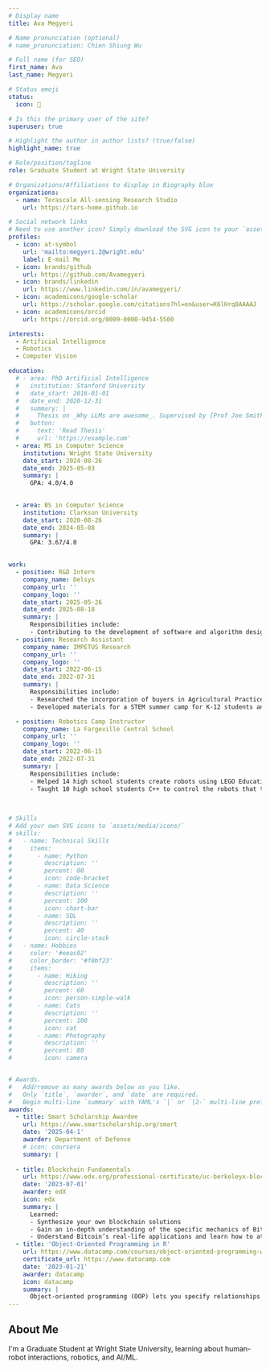 ```yaml
---
# Display name
title: Ava Megyeri

# Name pronunciation (optional)
# name_pronunciation: Chien Shiung Wu

# Full name (for SEO)
first_name: Ava
last_name: Megyeri

# Status emoji
status:
  icon: 🤖

# Is this the primary user of the site?
superuser: true

# Highlight the author in author lists? (true/false)
highlight_name: true

# Role/position/tagline
role: Graduate Student at Wright State University

# Organizations/Affiliations to display in Biography blox
organizations:
  - name: Terascale All-sensing Research Studio
    url: https://tars-home.github.io

# Social network links
# Need to use another icon? Simply download the SVG icon to your `assets/media/icons/` folder.
profiles:
  - icon: at-symbol
    url: 'mailto:megyeri.2@wright.edu'
    label: E-mail Me
  - icon: brands/github
    url: https://github.com/Avamegyeri
  - icon: brands/linkedin
    url: https://www.linkedin.com/in/avamegyeri/
  - icon: academicons/google-scholar
    url: https://scholar.google.com/citations?hl=en&user=K6lHrq8AAAAJ
  - icon: academicons/orcid
    url: https://orcid.org/0009-0000-9454-5500

interests:
  - Artificial Intelligence
  - Robotics
  - Computer Vision

education:
  # - area: PhD Artificial Intelligence
  #   institution: Stanford University
  #   date_start: 2016-01-01
  #   date_end: 2020-12-31
  #   summary: |
  #     Thesis on _Why LLMs are awesome_. Supervised by [Prof Joe Smith](https://example.com). Presented papers at 5 IEEE conferences with the contributions being published in 2 Springer journals.
  #   button:
  #     text: 'Read Thesis'
  #     url: 'https://example.com'
  - area: MS in Computer Science
    institution: Wright State University
    date_start: 2024-08-26
    date_end: 2025-05-03
    summary: |
      GPA: 4.0/4.0

      
  - area: BS in Computer Science
    institution: Clarkson University
    date_start: 2020-08-26
    date_end: 2024-05-08
    summary: |
      GPA: 3.67/4.0
      

work:
  - position: R&D Intern
    company_name: Delsys
    company_url: ''
    company_logo: ''
    date_start: 2025-05-26
    date_end: 2025-08-18
    summary: |
      Responsibilities include:
      - Contributing to the development of software and algorithm design for next-generation applications in contact and non-contact physiology, computer vision, and body movement tracking.
  - position: Research Assistant
    company_name: IMPETUS Research
    company_url: ''
    company_logo: ''
    date_start: 2022-06-15
    date_end: 2022-07-31
    summary: |
      Responsibilities include:
      - Researched the incorporation of buyers in Agricultural Practices using Agent-Based Modeling. Presented research findings at the summer Research and Project Showcase.
      - Developed materials for a STEM summer camp for K-12 students and facilitated activities for students whose families fall below the poverty line to encourage them to pursue careers in STEM.

  - position: Robotics Camp Instructor
    company_name: La Fargeville Central School
    company_url: ''
    company_logo: ''
    date_start: 2022-06-15
    date_end: 2022-07-31
    summary: |
      Responsibilities include:
      - Helped 14 high school students create robots using LEGO Education SPIKE and UBTECH UKits. 
      - Taught 10 high school students C++ to control the robots that they built. 
      
     

# Skills
# Add your own SVG icons to `assets/media/icons/`
# skills:
#   - name: Technical Skills
#     items:
#       - name: Python
#         description: ''
#         percent: 80
#         icon: code-bracket
#       - name: Data Science
#         description: ''
#         percent: 100
#         icon: chart-bar
#       - name: SQL
#         description: ''
#         percent: 40
#         icon: circle-stack
#   - name: Hobbies
#     color: '#eeac02'
#     color_border: '#f0bf23'
#     items:
#       - name: Hiking
#         description: ''
#         percent: 60
#         icon: person-simple-walk
#       - name: Cats
#         description: ''
#         percent: 100
#         icon: cat
#       - name: Photography
#         description: ''
#         percent: 80
#         icon: camera


# Awards.
#   Add/remove as many awards below as you like.
#   Only `title`, `awarder`, and `date` are required.
#   Begin multi-line `summary` with YAML's `|` or `|2-` multi-line prefix and indent 2 spaces below.
awards:
  - title: Smart Scholarship Awardee
    url: https://www.smartscholarship.org/smart
    date: '2025-04-1'
    awarder: Department of Defense
    # icon: coursera
    summary: |
     
  - title: Blockchain Fundamentals
    url: https://www.edx.org/professional-certificate/uc-berkeleyx-blockchain-fundamentals
    date: '2023-07-01'
    awarder: edX
    icon: edx
    summary: |
      Learned:
      - Synthesize your own blockchain solutions
      - Gain an in-depth understanding of the specific mechanics of Bitcoin
      - Understand Bitcoin’s real-life applications and learn how to attack and destroy Bitcoin, Ethereum, smart contracts and Dapps, and alternatives to Bitcoin’s Proof-of-Work consensus algorithm
  - title: 'Object-Oriented Programming in R'
    url: https://www.datacamp.com/courses/object-oriented-programming-with-s3-and-r6-in-r
    certificate_url: https://www.datacamp.com
    date: '2023-01-21'
    awarder: datacamp
    icon: datacamp
    summary: |
      Object-oriented programming (OOP) lets you specify relationships between functions and the objects that they can act on, helping you manage complexity in your code. This is an intermediate level course, providing an introduction to OOP, using the S3 and R6 systems. S3 is a great day-to-day R programming tool that simplifies some of the functions that you write. R6 is especially useful for industry-specific analyses, working with web APIs, and building GUIs.
---
```


## About Me
I'm a Graduate Student at Wright State University, learning about human-robot interactions, robotics, and AI/ML.